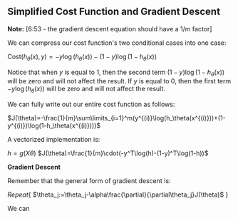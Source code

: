 ## Simplified Cost Function and Gradient Descent

**Note:** [6:53 - the gradient descent equation should have a 1/m factor]

We can compress our cost function's two conditional cases into one case:

$\text{Cost}(h_\theta(x),y)=-y\log(h_\theta(x))-(1-y)\log(1-h_\theta(x))$

Notice that when $y$ is equal to $1$, then the second term $(1-y)\log(1-h_\theta(x))$ will be zero and will not affect the result. If $y$ is equal to $0$, then the first term $-y\log(h_\theta(x))$ will be zero and will not affect the result.

We can fully write out our entire cost function as follows:

$J(\theta)=-\frac{1}{m}\sum\limits_{i=1}^m(y^{(i)}\log(h_\theta(x^{(i)}))+(1-y^{(i)})\log(1-h_\theta(x^{(i)})))$

A vectorized implementation is:

$h=g(X\theta)$
$J(\theta)=\frac{1}{m}\cdot(-y^T\log(h)-(1-y)^T\log(1-h))$

**Gradient Descent**

Remember that the general form of gradient descent is:

$Repeat \{$
$\theta_j:=\theta_j-\alpha\frac{\partial}{\partial\theta_j}J(\theta)$
$\}$

We can 